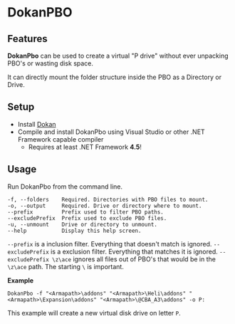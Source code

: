 # DokanPBO

## Features

**DokanPbo** can be used to create a virtual "P drive" without ever unpacking PBO's or wasting disk space.

It can directly mount the folder structure inside the PBO as a Directory or Drive.

## Setup

- Install [Dokan](https://github.com/dokan-dev/dokany/releases)
- Compile and install DokanPbo using Visual Studio or other .NET Framework capable compiler
  - Requires at least .NET Framework **4.5**!

## Usage

Run DokanPbo from the command line.

```
-f, --folders    Required. Directories with PBO files to mount.
-o, --output     Required. Drive or directory where to mount.
--prefix         Prefix used to filter PBO paths.
--excludePrefix  Prefix used to exclude PBO files.
-u, --unmount    Drive or directory to unmount.
--help           Display this help screen.
```

`--prefix` is a inclusion filter. Everything that doesn't match is ignored.
`--excludePrefix` is a exclusion filter. Everything that matches it is ignored.
`--excludePrefix \z\ace` ignores all files out of PBO's that would be in the `\z\ace` path. The starting `\` is important.

**Example**

```
DokanPbo -f "<Armapath>\addons" "<Armapath>\Heli\addons" "<Armapath>\Expansion\addons" "<Armapath>\@CBA_A3\addons" -o P:
```

This example will create a new virtual disk drive on letter `P`.